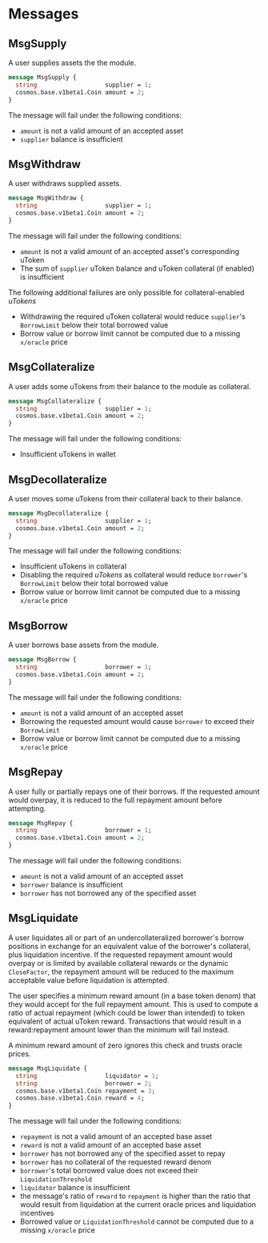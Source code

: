 # Messages

## MsgSupply

A user supplies assets the the module.

```protobuf
message MsgSupply {
  string                   supplier = 1;
  cosmos.base.v1beta1.Coin amount = 2;
}
```

The message will fail under the following conditions:
- `amount` is not a valid amount of an accepted asset
- `supplier` balance is insufficient

## MsgWithdraw

A user withdraws supplied assets.

```protobuf
message MsgWithdraw {
  string                   supplier = 1;
  cosmos.base.v1beta1.Coin amount = 2;
}
```

The message will fail under the following conditions:
- `amount` is not a valid amount of an accepted asset's corresponding uToken
- The sum of `supplier` uToken balance and uToken collateral (if enabled) is insufficient

The following additional failures are only possible for collateral-enabled _uTokens_
- Withdrawing the required uToken collateral would reduce `supplier`'s `BorrowLimit` below their total borrowed value
- Borrow value or borrow limit cannot be computed due to a missing `x/oracle` price

## MsgCollateralize

A user adds some uTokens from their balance to the module as collateral.

```protobuf
message MsgCollateralize {
  string                   supplier = 1;
  cosmos.base.v1beta1.Coin amount = 2;
}
```

The message will fail under the following conditions:
- Insufficient uTokens in wallet

## MsgDecollateralize

A user moves some uTokens from their collateral back to their balance.

```protobuf
message MsgDecollateralize {
  string                   supplier = 1;
  cosmos.base.v1beta1.Coin amount = 2;
}
```

The message will fail under the following conditions:
- Insufficient uTokens in collateral
- Disabling the required _uTokens_ as collateral would reduce `borrower`'s `BorrowLimit` below their total borrowed value
- Borrow value or borrow limit cannot be computed due to a missing `x/oracle` price

## MsgBorrow

A user borrows base assets from the module.

```protobuf
message MsgBorrow {
  string                   borrower = 1;
  cosmos.base.v1beta1.Coin amount = 2;
}
```

The message will fail under the following conditions:
- `amount` is not a valid amount of an accepted asset
- Borrowing the requested amount would cause `borrower` to exceed their `BorrowLimit`
- Borrow value or borrow limit cannot be computed due to a missing `x/oracle` price

## MsgRepay

A user fully or partially repays one of their borrows. If the requested amount would overpay, it is reduced to the full repayment amount before attempting.

```protobuf
message MsgRepay {
  string                   borrower = 1;
  cosmos.base.v1beta1.Coin amount = 2;
}
```

The message will fail under the following conditions:
- `amount` is not a valid amount of an accepted asset
- `borrower` balance is insufficient
- `borrower` has not borrowed any of the specified asset

## MsgLiquidate

A user liquidates all or part of an undercollateralized borrower's borrow positions in exchange for an equivalent value of the borrower's collateral, plus liquidation incentive. If the requested repayment amount would overpay or is limited by available collateral rewards or the dynamic `CloseFactor`, the repayment amount will be reduced to the maximum acceptable value before liquidation is attempted.

The user specifies a minimum reward amount (in a base token denom) that they would accept for the full repayment amount. This is used to compute a ratio of actual repayment (which could be lower than intended) to token equivalent of actual uToken reward. Transactions that would result in a reward:repayment amount lower than the minimum will fail instead.

A minimum reward amount of zero ignores this check and trusts oracle prices.

```protobuf
message MsgLiquidate {
  string                   liquidator = 1;
  string                   borrower = 2;
  cosmos.base.v1beta1.Coin repayment = 3;
  cosmos.base.v1beta1.Coin reward = 4;
}
```

The message will fail under the following conditions:
- `repayment` is not a valid amount of an accepted base asset
- `reward` is not a valid amount of an accepted base asset
- `borrower` has not borrowed any of the specified asset to repay
- `borrower` has no collateral of the requested reward denom
- `borrower`'s total borrowed value does not exceed their `LiquidationThreshold`
- `liquidator` balance is insufficient
- the message's ratio of `reward` to `repayment` is higher than the ratio that would result from liquidation at the current oracle prices and liquidation incentives
- Borrowed value or `LiquidationThreshold` cannot be computed due to a missing `x/oracle` price